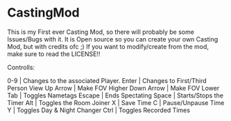 # CastingMod
This is my First ever Casting Mod, so there will probably be some Issues/Bugs with it.
It is Open source so you can create your own Casting Mod, but with credits ofc ;)
If you want to modify/create from the mod, make sure to read the LICENSE!!

Controlls:

0-9 | Changes to the associated Player.
Enter | Changes to First/Third Person View
Up Arrow | Make FOV Higher
Down Arrow | Make FOV Lower
Tab | Toggles Nametags
Escape | Ends Spectating
Space | Starts/Stops the Timer
Alt | Toggles the Room Joiner
X | Save Time
C | Pause/Unpause Time
Y | Toggles Day & Night Changer
Ctrl | Toggles Recorded Times
